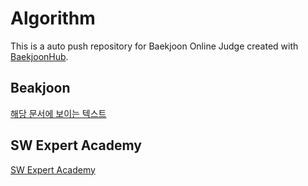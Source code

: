 # Algorithm
This is a auto push repository for Baekjoon Online Judge created with [BaekjoonHub](https://github.com/BaekjoonHub/BaekjoonHub).

## Beakjoon

[해당 문서에 보이는 텍스트]((https://www.acmicpc.net/user/kookjd7759)L, "title(커서를 올렸을 때 보이는 문장)")
## SW Expert Academy
[SW Expert Academy](https://swexpertacademy.com/main/userpage/userInformation.do#)
